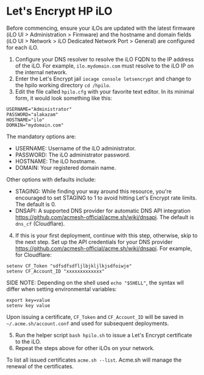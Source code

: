 # Let's Encrypt HP iLO 
Before commencing, ensure your iLOs are updated with the latest firmware (iLO UI > Administration > Firmware) and the hostname and domain fields (iLO UI > Network > iLO Dedicated Network Port > General) are configured for each iLO.

1. Configure your DNS resolver to resolve the iLO FQDN to the IP address of the iLO. For example, `ilo.mydomain.com` must resolve to the iLO IP on the internal network.
2. Enter the Let's Encrypt jail `iocage console letsencrypt` and change to the hpilo working directory `cd /hpilo`.
3. Edit the file called `hpilo.cfg` with your favorite text editor. In its minimal form, it would look something like this:
```
USERNAME="Administrator"
PASSWORD="alakazam"
HOSTNAME="ilo"
DOMAIN="mydomain.com"
```
The mandatory options are:
- USERNAME: Username of the iLO administrator.
- PASSWORD: The iLO administrator password.
- HOSTNAME: The iLO hostname.
- DOMAIN:   Your registered domain name.

Other options with defaults include:
- STAGING:  While finding your way around this resource, you're encouraged to set STAGING to 1 to avoid hitting Let's Encrypt rate limits. The default is 0.
- DNSAPI:   A supported DNS provider for automatic DNS API integration https://github.com/acmesh-official/acme.sh/wiki/dnsapi. The default is `dns_cf` (Cloudflare).
4. If this is your first deployment, continue with this step, otherwise, skip to the next step. Set up the API credentials for your DNS provider https://github.com/acmesh-official/acme.sh/wiki/dnsapi. For example, for Cloudflare:
```
setenv CF_Token "sdfsdfsdfljlbjkljlkjsdfoiwje"
setenv CF_Account_ID "xxxxxxxxxxxxx"
```
SIDE NOTE: Depending on the shell used `echo "$SHELL"`, the syntax wll differ when setting environmental variables:
```
export key=value
setenv key value
```
Upon issuing a certificate, `CF_Token` and `CF_Account_ID` will be saved in `~/.acme.sh/account.conf` and used for subsequent deployments.

5. Run the helper script `bash hpilo.sh` to issue a Let's Encrypt certificate to the iLO. 
6. Repeat the steps above for other iLOs on your network.

To list all issued certificates `acme.sh --list`. Acme.sh will manage the renewal of the certificates.



